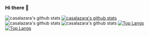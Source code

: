 ### Hi there 👋

<!--
**casalazara/casalazara** is a ✨ _special_ ✨ repository because its `README.md` (this file) appears on your GitHub profile.

Here are some ideas to get you started:

- 🔭 I’m currently working on ...
- 🌱 I’m currently learning ...
- 👯 I’m looking to collaborate on ...
- 🤔 I’m looking for help with ...
- 💬 Ask me about ...
- 📫 How to reach me: ...
- 😄 Pronouns: ...
- ⚡ Fun fact: ...
-->
![casalazara's github stats](https://github-readme-stats.vercel.app/api?username=casalazara&count_private=true&all_Commits=true)
[![casalazara's github stats](https://github-readme-stats.vercel.app/api?username=casalazara)](https://github.com/casalazara/github-readme-stats)
![casalazara's github stats](https://github-readme-stats.vercel.app/api?username=casalazara&show_icons=true)
![casalazara's github stats](https://github-readme-stats.vercel.app/api?username=casalazara&show_icons=true&theme=radical)
[![Top Langs](https://github-readme-stats.vercel.app/api/top-langs/?username=casalazara)](https://github.com/casalazara/github-readme-stats)
[![Top Langs](https://github-readme-stats.vercel.app/api/top-langs/?username=casalazara&layout=compact)](https://github.com/casalazara/github-readme-stats)
